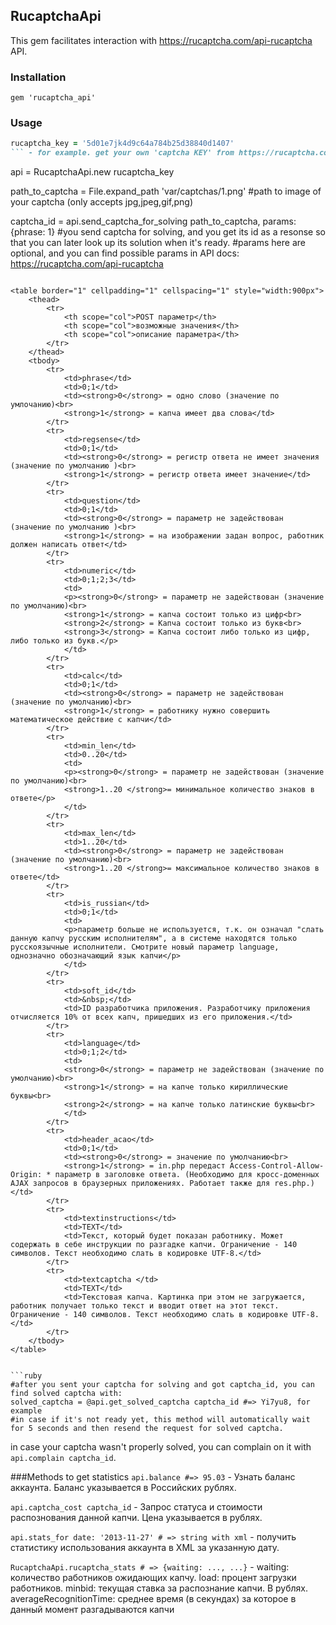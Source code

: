 ## RucaptchaApi

This gem facilitates interaction with https://rucaptcha.com/api-rucaptcha API.

### Installation

`gem 'rucaptcha_api'`

### Usage

```ruby
rucaptcha_key = '5d01e7jk4d9c64a784b25d38840d1407'
``` - for example. get your own 'captcha KEY' from https://rucaptcha.com/setting page after you registered.


```
api = RucaptchaApi.new rucaptcha_key

path_to_captcha = File.expand_path 'var/captchas/1.png' #path to image of your captcha (only accepts jpg,jpeg,gif,png)

captcha_id = api.send_captcha_for_solving path_to_captcha, params: {phrase: 1} #you send captcha for solving, and you get its id as a resonse so that you can later look up its solution when it's ready. 
#params here are optional, and you can find possible params in API docs: https://rucaptcha.com/api-rucaptcha

```

<table border="1" cellpadding="1" cellspacing="1" style="width:900px">
	<thead>
		<tr>
			<th scope="col">POST параметр</th>
			<th scope="col">возможные значения</th>
			<th scope="col">описание параметра</th>
		</tr>
	</thead>
	<tbody>
		<tr>
			<td>phrase</td>
			<td>0;1</td>
			<td><strong>0</strong> = одно слово (значение по умлочанию)<br>
			<strong>1</strong> = капча имеет два слова</td>
		</tr>
		<tr>
			<td>regsense</td>
			<td>0;1</td>
			<td><strong>0</strong> = регистр ответа не имеет значения (значение по умолчанию )<br>
			<strong>1</strong> = регистр ответа имеет значение</td>
		</tr>
		<tr>
			<td>question</td>
			<td>0;1</td>
			<td><strong>0</strong> = параметр не задействован (значение по умолчанию )<br>
			<strong>1</strong> = на изображении задан вопрос, работник должен написать ответ</td>
		</tr>
		<tr>
			<td>numeric</td>
			<td>0;1;2;3</td>
			<td>
			<p><strong>0</strong> = параметр не задействован (значение по умолчанию)<br>
			<strong>1</strong> = капча состоит только из цифр<br>
			<strong>2</strong> = Капча состоит только из букв<br>
			<strong>3</strong> = Капча состоит либо только из цифр, либо только из букв.</p>
			</td>
		</tr>
		<tr>
			<td>calc</td>
			<td>0;1</td>
			<td><strong>0</strong> = параметр не задействован (значение по умолчанию)<br>
			<strong>1</strong> = работнику нужно совершить математическое действие с капчи</td>
		</tr>
		<tr>
			<td>min_len</td>
			<td>0..20</td>
			<td>
			<p><strong>0</strong> = параметр не задействован (значение по умолчанию)<br>
			<strong>1..20 </strong>= минимальное количество знаков в ответе</p>
			</td>
		</tr>
		<tr>
			<td>max_len</td>
			<td>1..20</td>
			<td><strong>0</strong> = параметр не задействован (значение по умолчанию)<br>
			<strong>1..20 </strong>= максимальное количество знаков в ответе</td>
		</tr>
		<tr>
			<td>is_russian</td>
			<td>0;1</td>
			<td>
			<p>параметр больше не используется, т.к. он означал "слать данную капчу русским исполнителям", а в системе находятся только русскоязычные исполнители. Смотрите новый параметр language, однозначно обозначающий язык капчи</p>
			</td>
		</tr>
		<tr>
			<td>soft_id</td>
			<td>&nbsp;</td>
			<td>ID разработчика приложения. Разработчику приложения отчисляется 10% от всех капч, пришедших из его приложения.</td>
		</tr>
		<tr>
			<td>language</td>
			<td>0;1;2</td>
			<td>
			<strong>0</strong> = параметр не задействован (значение по умолчанию)<br>
			<strong>1</strong> = на капче только кириллические буквы<br>
			<strong>2</strong> = на капче только латинские буквы<br>
			</td>
		</tr>
		<tr>
			<td>header_acao</td>
			<td>0;1</td>
			<td><strong>0</strong> = значение по умолчанию<br>
			<strong>1</strong> = in.php передаст Access-Control-Allow-Origin: * параметр в заголовке ответа. (Необходимо для кросс-доменных AJAX запросов в браузерных приложениях. Работает также для res.php.)</td>
		</tr>
		<tr>
			<td>textinstructions</td>
			<td>TEXT</td>
			<td>Текст, который будет показан работнику. Может содержать в себе инструкции по разгадке капчи. Ограничение - 140 символов. Текст необходимо слать в кодировке UTF-8.</td>
		</tr>
		<tr>
			<td>textcaptcha </td>
			<td>TEXT</td>
			<td>Текстовая капча. Картинка при этом не загружается, работник получает только текст и вводит ответ на этот текст. Ограничение - 140 символов. Текст необходимо слать в кодировке UTF-8.</td>
		</tr>
	</tbody>
</table>


```ruby
#after you sent your captcha for solving and got captcha_id, you can find solved captcha with:
solved_captcha = @api.get_solved_captcha captcha_id #=> Yi7yu8, for example
#in case if it's not ready yet, this method will automatically wait for 5 seconds and then resend the request for solved captcha.
```
in case your captcha wasn't properly solved, you can complain on it with `api.complain captcha_id`.

###Methods to get statistics
`api.balance #=> 95.03` - Узнать баланс аккаунта. Баланс указывается в Российских рублях. 

`api.captcha_cost captcha_id` - Запрос статуса и стоимости распознования данной капчи. Цена указывается в рублях.  

`api.stats_for date: '2013-11-27' # => string with xml` - получить статистику использования аккаунта в XML за указанную дату.  

`RucaptchaApi.rucaptcha_stats # => {waiting: ..., ...}` - waiting: количество работников ожидающих капчу. load: процент загрузки работников. minbid: текущая ставка за распознание капчи. В рублях. averageRecognitionTime: среднее время (в секундах) за которое в данный момент разгадываются капчи




